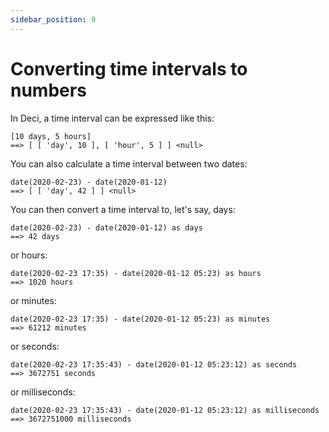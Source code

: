 ```yaml
---
sidebar_position: 9
---
```


# Converting time intervals to numbers

In Deci, a time interval can be expressed like this:

```deci live
[10 days, 5 hours]
==> [ [ 'day', 10 ], [ 'hour', 5 ] ] <null>
```

You can also calculate a time interval between two dates:

```deci live
date(2020-02-23) - date(2020-01-12)
==> [ [ 'day', 42 ] ] <null>
```

You can then convert a time interval to, let's say, days:

```deci live
date(2020-02-23) - date(2020-01-12) as days
==> 42 days
```

or hours:

```deci live
date(2020-02-23 17:35) - date(2020-01-12 05:23) as hours
==> 1020 hours
```

or minutes:

```deci live
date(2020-02-23 17:35) - date(2020-01-12 05:23) as minutes
==> 61212 minutes
```

or seconds:

```deci live
date(2020-02-23 17:35:43) - date(2020-01-12 05:23:12) as seconds
==> 3672751 seconds
```

or milliseconds:

```deci live
date(2020-02-23 17:35:43) - date(2020-01-12 05:23:12) as milliseconds
==> 3672751000 milliseconds
```
